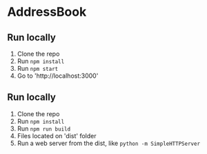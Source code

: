 # AddressBook

## Run locally
1. Clone the repo
2. Run `npm install`
3. Run `npm start`
4. Go to 'http://localhost:3000'

## Run locally
1. Clone the repo
2. Run `npm install`
3. Run `npm run build`
4. Files located on 'dist' folder
5. Run a web server from the dist, like `python -m SimpleHTTPServer`
